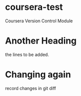 # coursera-test
Coursera Version Control Module

# Another Heading
the lines to be added.

# Changing again
record changes in git diff
